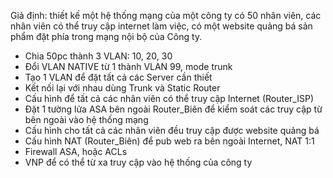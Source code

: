 Giả định: thiết kế một hệ thống mạng của một công ty có 50 nhân viên, các nhân viên có thể truy cập internet làm việc, có một website quảng bá sản phẩm đặt phía trong mạng nội bộ của Công ty.
- Chia 50pc thành 3 VLAN: 10, 20, 30
- Đổi VLAN NATIVE từ 1 thành VLAN 99, mode trunk
- Tạo 1 VLAN để đặt tất cả các Server cần thiết
- Kết nối lại với nhau dùng Trunk và Static Router
- Cấu hình để tất cả các nhân viên có thể truy cập Internet (Router_ISP)
- Đặt 1 tường lửa ASA bên ngoài Router_Biên để kiểm soát các truy cập từ bên ngoài vào hệ thống mạng
- Cấu hình cho tất cả các nhân viên đều truy cập được website quảng bá
- Cấu hình NAT (Router_Biên) để pub web ra bên ngoài Internet, NAT 1:1
- Firewall ASA, hoặc ACLs
- VNP để có thể từ xa truy cập vào hệ thống của công ty

